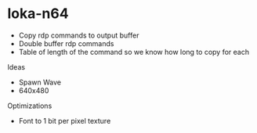 # loka-n64

- Copy rdp commands to output buffer
- Double buffer rdp commands
- Table of length of the command so we know how long to copy for each

Ideas
- Spawn Wave
- 640x480

Optimizations
- Font to 1 bit per pixel texture